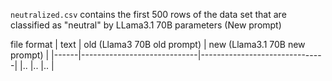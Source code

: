 `neutralized.csv` contains the first 500 rows of the data set that are classified as "neutral" by LLama3.1 70B parameters (New prompt)

file format
| text | old (Llama3 70B old prompt) | new (Llama3.1 70B new prompt) |
|------|-----------------------------|-------------------------------|
|..   |..                           |..                             |